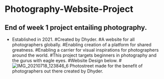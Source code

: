 # Photography-Website-Project

## End of week 1 project entailing photography.
- Established in 2021.
#Created by Dhyder.
#A website for all photographers globally.
#Enabling creation of a platform for shared greatness.
#Enabling a carrier for visual inspirations for photographers around the world.
#This project targets beginners in photography and the gurus with eagle eyes.
#Website Design below.
#![IMG_20210718_123846_6](https://user-images.githubusercontent.com/86789832/126065563-9029698e-61e8-495a-a034-90f8b7d0784b.jpg)
Photostreet made for the benefit of photographers out there created by Dhyder.
